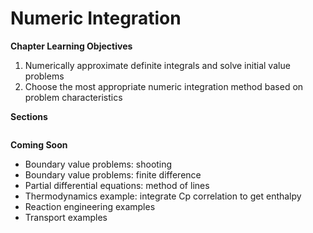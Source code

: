# Numeric Integration

**Chapter Learning Objectives**
1. Numerically approximate definite integrals and solve initial value problems
2. Choose the most appropriate numeric integration method based on problem characteristics

**Sections**

```{tableofcontents}
```

**Coming Soon**
* Boundary value problems: shooting
* Boundary value problems: finite difference
* Partial differential equations: method of lines
* Thermodynamics example: integrate Cp correlation to get enthalpy
* Reaction engineering examples
* Transport examples

